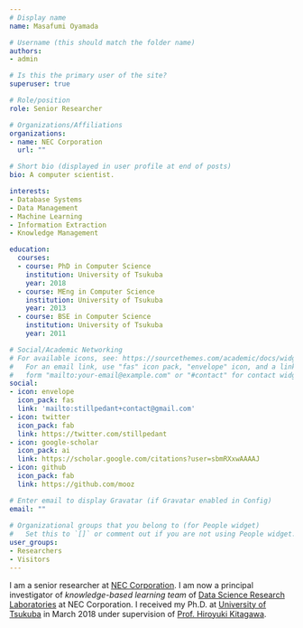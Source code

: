 ```yaml
---
# Display name
name: Masafumi Oyamada

# Username (this should match the folder name)
authors:
- admin

# Is this the primary user of the site?
superuser: true

# Role/position
role: Senior Researcher

# Organizations/Affiliations
organizations:
- name: NEC Corporation
  url: ""

# Short bio (displayed in user profile at end of posts)
bio: A computer scientist.

interests:
- Database Systems
- Data Management
- Machine Learning
- Information Extraction
- Knowledge Management

education:
  courses:
  - course: PhD in Computer Science
    institution: University of Tsukuba
    year: 2018
  - course: MEng in Computer Science
    institution: University of Tsukuba
    year: 2013
  - course: BSE in Computer Science
    institution: University of Tsukuba
    year: 2011

# Social/Academic Networking
# For available icons, see: https://sourcethemes.com/academic/docs/widgets/#icons
#   For an email link, use "fas" icon pack, "envelope" icon, and a link in the
#   form "mailto:your-email@example.com" or "#contact" for contact widget.
social:
- icon: envelope
  icon_pack: fas
  link: 'mailto:stillpedant+contact@gmail.com'
- icon: twitter
  icon_pack: fab
  link: https://twitter.com/stillpedant
- icon: google-scholar
  icon_pack: ai
  link: https://scholar.google.com/citations?user=sbmRXxwAAAAJ
- icon: github
  icon_pack: fab
  link: https://github.com/mooz

# Enter email to display Gravatar (if Gravatar enabled in Config)
email: ""
  
# Organizational groups that you belong to (for People widget)
#   Set this to `[]` or comment out if you are not using People widget.  
user_groups:
- Researchers
- Visitors
---
```


I am a senior researcher at [NEC Corporation](https://www.nec.com/). I am now a
principal investigator of *knowledge-based learning team* of [Data Science
Research Laboratories](https://www.nec.com/en/global/rd/) at NEC Corporation. I
received my Ph.D. at [University of Tsukuba](https://www.tsukuba.ac.jp/en/) in
March 2018 under supervision of [Prof. Hiroyuki
Kitagawa](http://www.kde.cs.tsukuba.ac.jp/~kitagawa/index.html).
